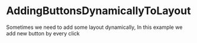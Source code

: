 # AddingButtonsDynamicallyToLayout
Sometimes we need to add some layout dynamically, In this example we add new button by every click 
